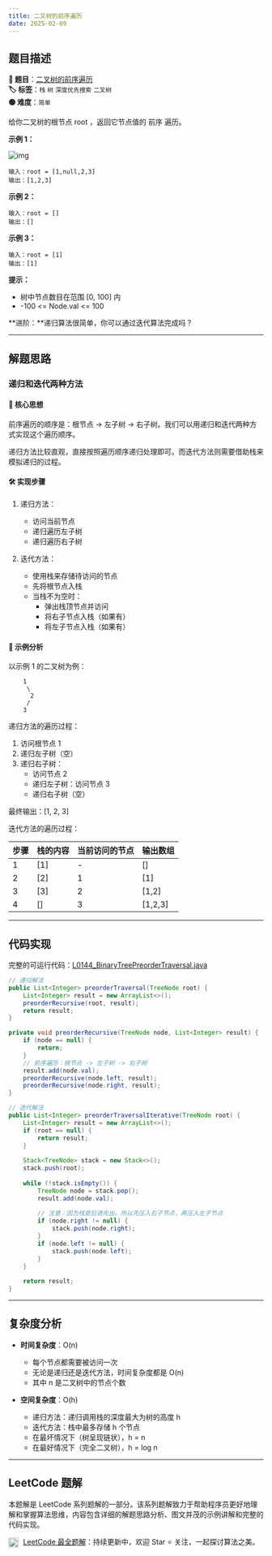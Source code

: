 ```yaml
---
title: 二叉树的前序遍历
date: 2025-02-09
---
```


## 题目描述

**🔗 题目**：[二叉树的前序遍历](https://leetcode.cn/problems/binary-tree-preorder-traversal/)  
**🏷️ 标签**：`栈` `树` `深度优先搜索` `二叉树`  
**🟢 难度**：`简单`  

给你二叉树的根节点 root ，返回它节点值的 前序 遍历。

**示例 1：**

![img](https://assets.leetcode.com/uploads/2020/09/15/inorder_1.jpg)
```
输入：root = [1,null,2,3]
输出：[1,2,3]
```

**示例 2：**
```
输入：root = []
输出：[]
```

**示例 3：**
```
输入：root = [1]
输出：[1]
```

**提示：**
- 树中节点数目在范围 [0, 100] 内
- -100 <= Node.val <= 100

**进阶：**递归算法很简单，你可以通过迭代算法完成吗？

---

## 解题思路

### 递归和迭代两种方法

#### 📝 核心思想
前序遍历的顺序是：根节点 -> 左子树 -> 右子树。我们可以用递归和迭代两种方式实现这个遍历顺序。

递归方法比较直观，直接按照遍历顺序递归处理即可。而迭代方法则需要借助栈来模拟递归的过程。

#### 🛠️ 实现步骤

1. 递归方法：
   - 访问当前节点
   - 递归遍历左子树
   - 递归遍历右子树

2. 迭代方法：
   - 使用栈来存储待访问的节点
   - 先将根节点入栈
   - 当栈不为空时：
     - 弹出栈顶节点并访问
     - 将右子节点入栈（如果有）
     - 将左子节点入栈（如果有）

#### 🧩 示例分析

以示例 1 的二叉树为例：
```
    1
     \
      2
     /
    3
```

递归方法的遍历过程：
1. 访问根节点 1
2. 递归左子树（空）
3. 递归右子树：
   - 访问节点 2
   - 递归左子树：访问节点 3
   - 递归右子树（空）

最终输出：[1, 2, 3]

迭代方法的遍历过程：

| 步骤 | 栈的内容 | 当前访问的节点 | 输出数组 |
|-----|---------|--------------|---------|
| 1 | [1] | - | [] |
| 2 | [2] | 1 | [1] |
| 3 | [3] | 2 | [1,2] |
| 4 | [] | 3 | [1,2,3] |

---

## 代码实现

完整的可运行代码：[L0144_BinaryTreePreorderTraversal.java](../src/main/java/L0144_BinaryTreePreorderTraversal.java)

```java
// 递归解法
public List<Integer> preorderTraversal(TreeNode root) {
    List<Integer> result = new ArrayList<>();
    preorderRecursive(root, result);
    return result;
}

private void preorderRecursive(TreeNode node, List<Integer> result) {
    if (node == null) {
        return;
    }
    // 前序遍历：根节点 -> 左子树 -> 右子树
    result.add(node.val);
    preorderRecursive(node.left, result);
    preorderRecursive(node.right, result);
}

// 迭代解法
public List<Integer> preorderTraversalIterative(TreeNode root) {
    List<Integer> result = new ArrayList<>();
    if (root == null) {
        return result;
    }
    
    Stack<TreeNode> stack = new Stack<>();
    stack.push(root);
    
    while (!stack.isEmpty()) {
        TreeNode node = stack.pop();
        result.add(node.val);
        
        // 注意：因为栈是后进先出，所以先压入右子节点，再压入左子节点
        if (node.right != null) {
            stack.push(node.right);
        }
        if (node.left != null) {
            stack.push(node.left);
        }
    }
    
    return result;
}
```

---

## 复杂度分析

- **时间复杂度**：O(n)
  - 每个节点都需要被访问一次
  - 无论是递归还是迭代方法，时间复杂度都是 O(n)
  - 其中 n 是二叉树中的节点个数

- **空间复杂度**：O(h)
  - 递归方法：递归调用栈的深度最大为树的高度 h
  - 迭代方法：栈中最多存储 h 个节点
  - 在最坏情况下（树呈现链状），h = n
  - 在最好情况下（完全二叉树），h = log n

---

## LeetCode 题解

本题解是 LeetCode 系列题解的一部分。该系列题解致力于帮助程序员更好地理解和掌握算法思维，内容包含详细的解题思路分析、图文并茂的示例讲解和完整的代码实现。

<img src="https://github.githubassets.com/images/modules/logos_page/GitHub-Mark.png" alt="GitHub" width="20" style="vertical-align: middle; margin-right: 5px"> [LeetCode 最全题解](https://github.com/LjyYano/LeetCode)：持续更新中，欢迎 Star ⭐️ 关注，一起探讨算法之美。 